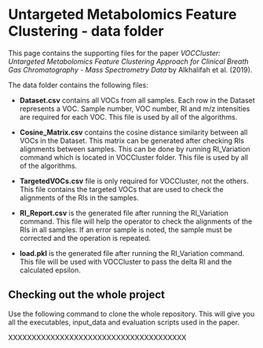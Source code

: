 # Untargeted Metabolomics Feature Clustering - data folder

This page contains the supporting files for the paper *VOCCluster: Untargeted Metabolomics Feature Clustering Approach for Clinical Breath Gas Chromatography - Mass Spectrometry Data* by Alkhalifah et al. (2019).

The data folder contains the following files:

- **Dataset.csv**  contains all VOCs from all samples. Each row in the Dataset represents a VOC. Sample number, VOC number, RI and m/z intensities are required for each VOC. This file is used by all of the algorithms.

- **Cosine_Matrix.csv** contains the cosine distance similarity between all VOCs in the Dataset. This matrix can be generated after checking RIs alignments between samples. This can be done by running RI_Variation command which is located in VOCCluster folder. This file is used by all of the algorithms.

- **TargetedVOCs.csv** file is only required for VOCCluster, not the others. This file contains the targeted VOCs that are used to check the alignments of the RIs in the samples.

- **RI_Report.csv** is the generated file after running the  RI_Variation command. This file will help the operator to check the alignments of the RIs in all samples. If an error sample is noted, the sample must be corrected and the operation is repeated.

- **load.pkl** is the generated file after running the  RI_Variation command. This file will be used with VOCCluster to pass the delta RI and the calculated epsilon.



## Checking out the whole project

Use the following command to clone the whole repository. This will give you all the executables, input_data and evaluation scripts used in the paper.

XXXXXXXXXXXXXXXXXXXXXXXXXXXXXXXXXXXXXX
